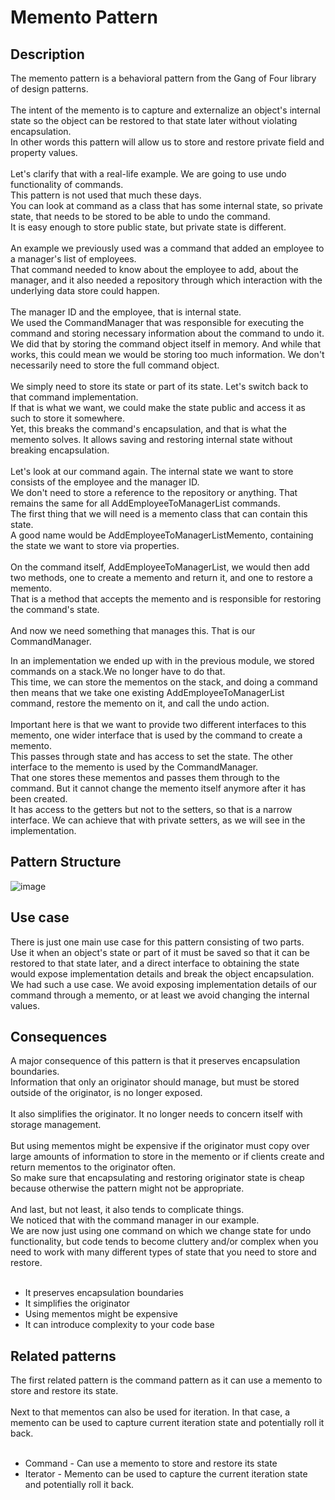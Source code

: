 # Memento Pattern


## Description
The memento pattern is a behavioral pattern from the Gang of Four library of design patterns. </br>
</br>
The intent of the memento is to capture and externalize an object's internal state so the object can be restored to that state later without violating encapsulation. </br>
In other words this pattern will allow us to store and restore private field and property values. </br>
</br>
Let's clarify that with a real-life example. We are going to use undo functionality of commands.</br>
This pattern is not used that much these days. </br>
You can look at command as a class that has some internal state, so private state, that needs to be stored to be able to undo the command. </br>
It is easy enough to store public state, but private state is different. </br>
</br>
An example we previously used was a command that added an employee to a manager's list of employees. </br>
That command needed to know about the employee to add, about the manager, and it also needed a repository through which interaction with the underlying data store could happen.  </br>
</br>
The manager ID and the employee, that is internal state. </br>
We used the CommandManager that was responsible for executing the command and storing necessary information about the command to undo it.</br>
We did that by storing the command object itself in memory. And while that works, this could mean we would be storing too much information. We don't necessarily need to store the full command object. </br>
</br>
We simply need to store its state or part of its state. Let's switch back to that command implementation.</br>
If that is what we want, we could make the state public and access it as such to store it somewhere. </br>
Yet, this breaks the command's encapsulation, and that is what the memento solves. It allows saving and restoring internal state without breaking encapsulation. </br>
</br>
Let's look at our command again. The internal state we want to store consists of the employee and the manager ID.</br>
We don't need to store a reference to the repository or anything. That remains the same for all AddEmployeeToManagerList commands. </br>
The first thing that we will need is a memento class that can contain this state.</br>
A good name would be AddEmployeeToManagerListMemento, containing the state we want to store via properties. </br>
</br>
On the command itself, AddEmployeeToManagerList, we would then add two methods, one to create a memento and return it, and one to restore a memento.</br>
That is a method that accepts the memento and is responsible for restoring the command's state. </br>
</br>
And now we need something that manages this. That is our CommandManager. </br>

In an implementation we ended up with in the previous module, we stored commands on a stack.We no longer have to do that. </br>
This time, we can store the mementos on the stack, and doing a command then means that we take one existing AddEmployeeToManagerList command, restore the memento on it, and call the undo action. </br>
</br>
Important here is that we want to provide two different interfaces to this memento, one wider interface that is used by the command to create a memento.</br>
This passes through state and has access to set the state. The other interface to the memento is used by the CommandManager. </br>
That one stores these mementos and passes them through to the command. But it cannot change the memento itself anymore after it has been created.</br>
It has access to the getters but not to the setters, so that is a narrow interface. We can achieve that with private setters, as we will see in the implementation. 


## Pattern Structure 
![image](https://user-images.githubusercontent.com/42718910/206368586-3cb4d9fd-e7e4-4fd9-95cc-4bbde1ca6f82.png)



## Use case
There is just one main use case for this pattern consisting of two parts. </br>
Use it when an object's state or part of it must be saved so that it can be restored to that state later, and a direct interface to obtaining the state would expose implementation details and break the object encapsulation. </br>
We had such a use case. We avoid exposing implementation details of our command through a memento, or at least we avoid changing the internal values. 


## Consequences
A major consequence of this pattern is that it preserves encapsulation boundaries. </br>
Information that only an originator should manage, but must be stored outside of the originator, is no longer exposed. </br>
</br>
It also simplifies the originator. It no longer needs to concern itself with storage management. </br>
</br>
But using mementos might be expensive if the originator must copy over large amounts of information to store in the memento or if clients create and return mementos to the originator often.</br>
So make sure that encapsulating and restoring originator state is cheap because otherwise the pattern might not be appropriate. </br>
</br>
And last, but not least, it also tends to complicate things. </br>
We noticed that with the command manager in our example.</br>
We are now just using one command on which we change state for undo functionality, but code tends to become cluttery and/or complex when you need to work with many different types of state that you need to store and restore. </br>
</br>
* It preserves encapsulation boundaries
* It simplifies the originator
* Using mementos might be expensive
* It can introduce complexity to your code base


## Related patterns
The first related pattern is the command pattern as it can use a memento to store and restore its state.</br>
</br>
Next to that mementos can also be used for iteration. In that case, a memento can be used to capture current iteration state and potentially roll it back.</br>
</br>

* Command - Can use a memento to store and restore its state
* Iterator - Memento can be used to capture the current iteration state and potentially roll it back.
